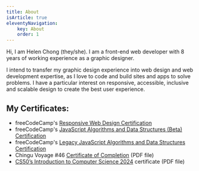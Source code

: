 ```yaml
---
title: About
isArticle: true
eleventyNavigation:
    key: About
    order: 1
---
```


Hi, I am Helen Chong (they/she). I am a front-end web developer with 8 years of working experience as a graphic designer.

I intend to transfer my graphic design experience into web design and web development expertise, as I love to code and build sites and apps to solve problems. I have a particular interest on responsive, accessible, inclusive and scalable design to create the best user experience.

## My Certificates:

* freeCodeCamp's [Responsive Web Design Certification](https://www.freecodecamp.org/certification/helenclx/responsive-web-design)
* freeCodeCamp's [JavaScript Algorithms and Data Structures (Beta) Certification](https://www.freecodecamp.org/certification/helenclx/javascript-algorithms-and-data-structures-v8)
* freeCodeCamp's [Legacy JavaScript Algorithms and Data Structures Certification](https://www.freecodecamp.org/certification/helenclx/javascript-algorithms-and-data-structures)
* Chingu Voyage #46 [Certificate of Completion](/assets/documents/Chingu-Voyage46-Completion-Cert.pdf) (PDF file)
* [CS50’s Introduction to Computer Science 2024](https://cs50.harvard.edu/certificates/8cb0f5a4-4107-4df6-8abc-cfab3a437367) certificate (PDF file)
